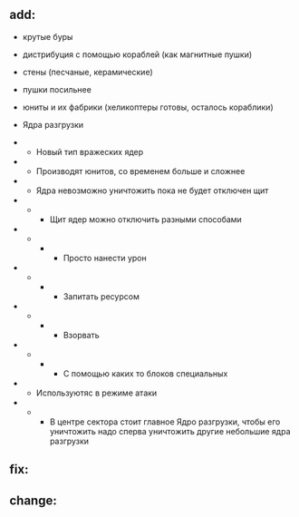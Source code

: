 ## add:
* крутые буры 
* дистрибуция с помощью кораблей (как магнитные пушки)
* стены (песчаные, керамические)
* пушки посильнее
* юниты и их фабрики (хеликоптеры готовы, осталось кораблики)


* Ядра разгрузки
* * Новый тип вражеских ядер
* * Производят юнитов, со временем больше и сложнее
* * Ядра невозможно уничтожить пока не будет отключен щит
* * * Щит ядер можно отключить разными способами
* * * * Просто нанести урон
* * * * Запитать ресурсом
* * * * Взорвать
* * * * С помощью каких то блоков специальных
* * Используютяс в режиме атаки 
* * * В центре сектора стоит главное Ядро разгрузки, 
        чтобы его уничтожить надо сперва уничтожить 
        другие небольшие ядра разгрузки


## fix:


## change:
